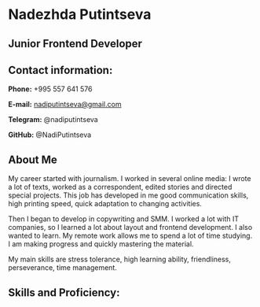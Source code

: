 # Nadezhda Putintseva  
## Junior Frontend Developer 
## Contact information:
**Phone:** +995 557 641 576

**E-mail:** nadiputintseva@gmail.com 

**Telegram:** @nadiputintseva

**GitHub:** @NadiPutintseva

## About Me 
My career started with journalism. I worked in several online media: I wrote a lot of texts, worked as a correspondent, edited stories and directed special projects. This job has developed in me good communication skills, high printing speed, quick adaptation to changing activities. 

Then I began to develop in copywriting and SMM. I worked a lot with IT companies, so I learned a lot about layout and frontend development. I also wanted to learn. My remote work allows me to spend a lot of time studying. I am making progress and quickly mastering the material. 

My main skills are stress tolerance, high learning ability, friendliness, perseverance, time management.

## Skills and Proficiency:

